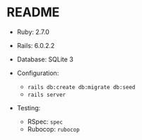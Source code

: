 # README

* Ruby: 2.7.0

* Rails: 6.0.2.2

* Database: SQLite 3

* Configuration:

  - `rails db:create db:migrate db:seed`
  - `rails server`

* Testing:

  - RSpec: `spec`
  - Rubocop: `rubocop`

